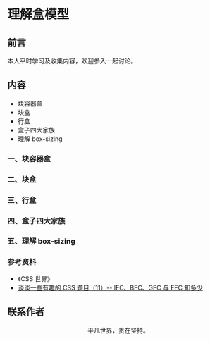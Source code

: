 # 理解盒模型

## 前言

本人平时学习及收集内容，欢迎参入一起讨论。

## 内容

- 块容器盒
- 块盒
- 行盒
- 盒子四大家族
- 理解 box-sizing

### 一、块容器盒

### 二、块盒

### 三、行盒

### 四、盒子四大家族

### 五、理解 box-sizing

### 参考资料

- 《CSS 世界》
- [谈谈一些有趣的 CSS 题目（11）-- IFC、BFC、GFC 与 FFC 知多少 ](https://github.com/chokcoco/iCSS/issues/56)

## 联系作者

<div align="center">
    <p>
        平凡世界，贵在坚持。
    </p>
    <img :src="$withBase('/about/contact.png')" />
</div>

